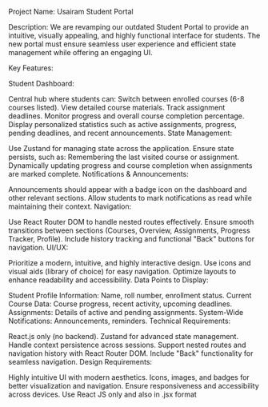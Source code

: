 Project Name: Usairam Student Portal

Description:
We are revamping our outdated Student Portal to provide an intuitive, visually appealing, and highly functional interface for students. The new portal must ensure seamless user experience and efficient state management while offering an engaging UI.

Key Features:

Student Dashboard:

Central hub where students can:
Switch between enrolled courses (6-8 courses listed).
View detailed course materials.
Track assignment deadlines.
Monitor progress and overall course completion percentage.
Display personalized statistics such as active assignments, progress, pending deadlines, and recent announcements.
State Management:

Use Zustand for managing state across the application.
Ensure state persists, such as:
Remembering the last visited course or assignment.
Dynamically updating progress and course completion when assignments are marked complete.
Notifications & Announcements:

Announcements should appear with a badge icon on the dashboard and other relevant sections.
Allow students to mark notifications as read while maintaining their context.
Navigation:

Use React Router DOM to handle nested routes effectively.
Ensure smooth transitions between sections (Courses, Overview, Assignments, Progress Tracker, Profile).
Include history tracking and functional "Back" buttons for navigation.
UI/UX:

Prioritize a modern, intuitive, and highly interactive design.
Use icons and visual aids (library of choice) for easy navigation.
Optimize layouts to enhance readability and accessibility.
Data Points to Display:

Student Profile Information: Name, roll number, enrollment status.
Current Course Data: Course progress, recent activity, upcoming deadlines.
Assignments: Details of active and pending assignments.
System-Wide Notifications: Announcements, reminders.
Technical Requirements:

React.js only (no backend).
Zustand for advanced state management.
Handle context persistence across sessions.
Support nested routes and navigation history with React Router DOM.
Include "Back" functionality for seamless navigation.
Design Requirements:

Highly intuitive UI with modern aesthetics.
Icons, images, and badges for better visualization and navigation.
Ensure responsiveness and accessibility across devices.
Use React JS only and also in .jsx format
